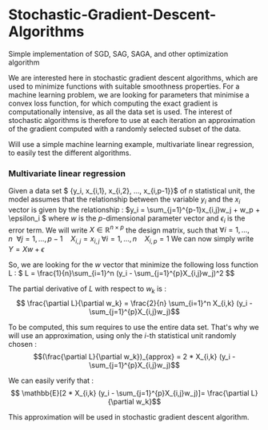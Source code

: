 # Stochastic-Gradient-Descent-Algorithms
 Simple implementation of SGD, SAG, SAGA, and other optimization algorithm

We are interested here in stochastic gradient descent algorithms, which are used to minimize functions with suitable smoothness properties. For a machine learning problem, we are looking for parameters that minimise a convex loss function, for which computing the exact gradient is computationally intensive, as all the data set is used. The interest of stochastic algorithms is therefore to use at each iteration an approximation of the gradient computed with a randomly selected subset of the data.

Will use a simple machine learning example, multivariate linear regression, to easily test the different algorithms.

### Multivariate linear regression

Given a data set $ \{y_i, x_{i,1}, x_{i,2}, ..., x_{i,p-1}\}$ of $n$ statistical unit, the model assumes that the relationship between the variable $y_i$ and the $x_i$ vector is given by the relationship :
$y_i =  \sum_{j=1}^{p-1}x_{i,j}w_j + w_p + \epsilon_i $
where $w$ is the $p$-dimensional parameter vector and  $\epsilon_i$ is the error term.
We will write $X \in \mathbb{R}^{n\times p}$ the design matrix, such that 
$\forall i=1,...,n ~~ \forall j=1,...,p-1 ~~~~ X_{i,j}=x_{i,j}$ $\forall i = 1,...,n ~~~~ X_{i,p} = 1$
We can now simply write $Y = Xw + \epsilon$

So, we are looking for the $w$ vector that minimize the following loss function L :
$ L = \frac{1}{n}\sum_{i=1}^n (y_i - \sum_{j=1}^{p}X_{i,j}w_j)^2 $$

The partial derivative of $L$ with respect to $w_k$ is :
$$ \frac{\partial L}{\partial w_k} = \frac{2}{n} \sum_{i=1}^n X_{i,k} (y_i - \sum_{j=1}^{p}X_{i,j}w_j)$$

To be computed, this sum requires to use the entire data set. That's why we will use an approximation, using only the $i$-th statistical unit randomly chosen :
$$(\frac{\partial L}{\partial w_k})_{approx} = 2 *  X_{i,k} (y_i - \sum_{j=1}^{p}X_{i,j}w_j)$$ 

We can easily verify that :
$$ \mathbb{E}[2 *  X_{i,k} (y_i - \sum_{j=1}^{p}X_{i,j}w_j)]= \frac{\partial L}{\partial w_k}$$ 

This approximation will be used in stochastic gradient descent algorithm.